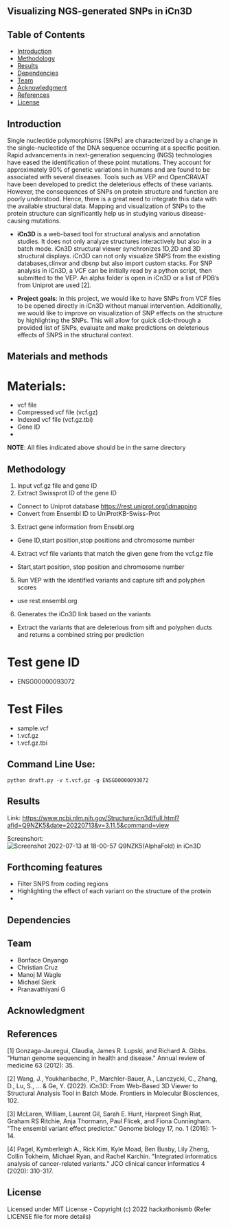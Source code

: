 ## Visualizing NGS-generated SNPs in iCn3D

## Table of Contents
- [Introduction](#Introduction)
- [Methodology](#Methodology)
- [Results](#Results)
- [Dependencies](#Dependencies)
- [Team](#Team)
- [Acknowledgment](#Acknowledgment)
- [References](#References)
- [License](#License)

## Introduction

Single nucleotide polymorphisms (SNPs) are characterized by a change in the single-nucleotide of the DNA sequence occurring at a specific position. Rapid advancements in next-generation sequencing (NGS) technologies have eased the identification of these point mutations. They account for approximately 90% of genetic variations in humans and are found to be associated with several diseases. Tools such as VEP and OpenCRAVAT have been developed to predict the deleterious effects of these variants. However, the consequences of SNPs on protein structure and function are poorly understood. Hence, there is a great need to integrate this data with the available structural data. Mapping and visualization of SNPs to the protein structure can significantly help us in studying various disease-causing mutations.

- **iCn3D** is a web-based tool for structural analysis and annotation studies. It does not only analyze structures interactively but also in a batch mode. iCn3D structural viewer synchronizes  1D,2D and 3D structural displays. iCn3D can not only visualize SNPS from the existing databases,clinvar and dbsnp but also import custom stacks. For SNP analysis in iCn3D, a VCF can be initially read by a python script, then submitted to the VEP. An alpha folder is open in iCn3D or a list of PDB’s from Uniprot are used [2].

- **Project goals**: In this project, we would like to have SNPs from VCF files to be opened directly in iCn3D without manual intervention. Additionally, we would like to improve on visualization of SNP effects on the structure by highlighting the SNPs. This will allow for quick click-through a provided list of SNPs, evaluate and make predictions on deleterious effects of SNPS in the structural context.



## Materials and methods
# Materials:
- vcf file
- Compressed vcf file (vcf.gz)
- Indexed vcf file (vcf.gz.tbi)
- Gene ID
- 
**NOTE**: All files indicated above should be in the same directory

## Methodology
1. Input vcf.gz file and gene ID 
2. Extract Swissprot ID of the gene ID
- Connect to Uniprot database https://rest.uniprot.org/idmapping
- Convert from Ensembl ID to UniProtKB-Swiss-Prot
3. Extract gene information from Ensebl.org 
- Gene ID,start position,stop positions and chromosome number
4. Extract vcf file variants that match the given gene from the vcf.gz file 
- Start,start position, stop position  and chromosome number
5. Run VEP with the identified variants and capture sift and polyphen scores 
- use rest.ensembl.org
6. Generates the iCn3D link  based on the variants
- Extract the variants that are deleterious from sift and polyphen ducts and returns a combined string per prediction

# Test gene  ID 
- ENSG00000093072

# Test Files
- sample.vcf 
- t.vcf.gz  
- t.vcf.gz.tbi  

## Command Line Use:
```
python draft.py -v t.vcf.gz -g ENSG00000093072
```

## Results
Link: https://www.ncbi.nlm.nih.gov/Structure/icn3d/full.html?afid=Q9NZK5&date=20220713&v=3.11.5&command=view

 Screenshort: 
![Screenshot 2022-07-13 at 18-00-57 Q9NZK5(AlphaFold) in iCn3D](https://user-images.githubusercontent.com/92297911/178769428-da5c1d34-fff0-4bc2-9d1b-e6937b75c5e0.png)

## Forthcoming features
- Filter SNPS from coding regions
- Highlighting the effect of each variant on the structure of the protein
- 
## Dependencies


## Team 
- Bonface Onyango
- Christian Cruz
- Manoj M Wagle
- Michael Sierk
- Pranavathiyani G

## Acknowledgment


## References
[1] Gonzaga-Jauregui, Claudia, James R. Lupski, and Richard A. Gibbs. "Human genome sequencing in health and disease." Annual review of medicine 63 (2012): 35.

[2] Wang, J., Youkharibache, P., Marchler-Bauer, A., Lanczycki, C., Zhang, D., Lu, S., ... & Ge, Y. (2022). iCn3D: From Web-Based 3D Viewer to Structural Analysis Tool in Batch Mode. Frontiers in Molecular Biosciences, 102.

[3] McLaren, William, Laurent Gil, Sarah E. Hunt, Harpreet Singh Riat, Graham RS Ritchie, Anja Thormann, Paul Flicek, and Fiona Cunningham. "The ensembl variant effect predictor." Genome biology 17, no. 1 (2016): 1-14.

[4] Pagel, Kymberleigh A., Rick Kim, Kyle Moad, Ben Busby, Lily Zheng, Collin Tokheim, Michael Ryan, and Rachel Karchin. "Integrated informatics analysis of cancer-related variants." JCO clinical cancer informatics 4 (2020): 310-317.


## License
Licensed under MIT License - Copyright (c) 2022 hackathonismb (Refer LICENSE file for more details)
